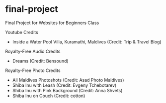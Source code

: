 # final-project
Final Project for Websites for Beginners Class

Youtube Credits
- Inside a Water Pool Villa, Kuramathi, Maldives (Credit: Trip & Travel Blog)

Royalty-Free Audio Credits
- Dreams (Credit: Bensound)

Royalty-Free Photo Credits
- All Maldives Photoshots (Credit: Asad Photo Maldives)
- Shiba Inu with Leash (Credit: Evgeny Tchebotarev)
- Shiba Inu with Pink Background (Credit: Anna Shvets)
- Shiba Inu on Couch (Credit: cotton)
